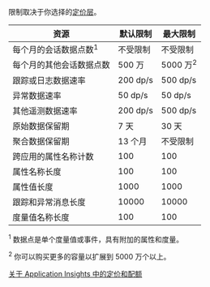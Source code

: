 限制取决于你选择的[定价层](http://azure.microsoft.com/pricing/details/application-insights/)。

**资源** | **默认限制** | **最大限制**
-------- | ------------- | -------------
每个月的会话数据点数<sup>1</sup> | 不受限制 | 不受限制
每个月的其他会话数据点数 | 500 万 | 5000 万<sup>2</sup>
跟踪或日志数据速率 | 200 dp/s | 500 dp/s
异常数据速率 | 50 dp/s | 50 dp/s
其他遥测数据速率 | 200 dp/s | 500 dp/s
原始数据保留期 |7 天| 30 天
聚合数据保留期 | 13 个月 | 不受限制
跨应用的属性名称计数 | 100 | 100
属性名称长度 | 100 | 100
属性值长度 | 1000 | 1000
跟踪和异常消息长度 | 10000 | 10000
度量值名称长度 | 100 | 100

<sup>1</sup> 数据点是单个度量值或事件，具有附加的属性和度量。

<sup>2</sup> 你可以购买更多的容量以扩展到 5000 万个以上。
 
[关于 Application Insights 中的定价和配额](/documentation/articles/app-insights-pricing)

<!---HONumber=71-->